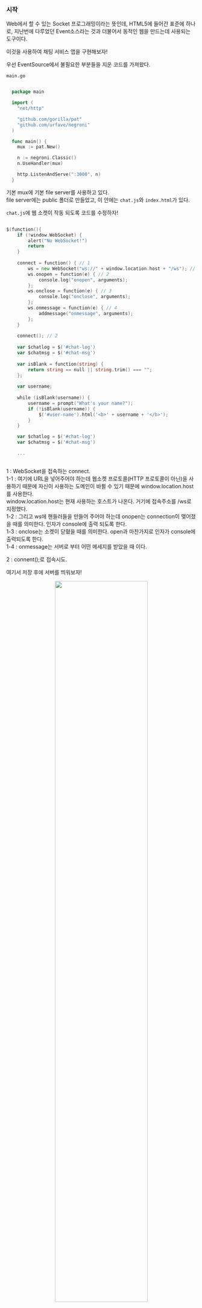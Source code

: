 ### 시작
Web에서 할 수 있는 Socket 프로그래밍이라는 뜻인데, HTML5에 들어간 표준에 하나로, 지난번에 다루었던 Event소스라는 것과 더불어서 동적인 웹을 만드는데 사용되는 도구이다. <br />

이것을 사용하여 채팅 서비스 앱을 구현해보자! <br />

우선 EventSource에서 불필요한 부분들을 지운 코드를 가져왔다. <br />

<code>main.go</code>
``` Go

  package main

  import (
    "net/http"

    "github.com/gorilla/pat"
    "github.com/urfave/negroni"
  )

  func main() {
    mux := pat.New()

    n := negroni.Classic()
    n.UseHandler(mux)

    http.ListenAndServe(":3000", n)
  }

```

기본 mux에 기본 file server를 사용하고 있다. <br />
file server에는 public 폴더로 만들었고, 이 안에는 <code>chat.js</code>와 <code>index.html</code>가 있다. <br />

<code>chat.js</code>에 웹 소켓이 작동 되도록 코드를 수정하자!<br />
``` Go

$(function(){
    if (!window.WebSocket) {
        alert("No WebSocket!")
        return
    }
    
    connect = function() { // 1
        ws = new WebSocket("ws://" + window.location.host + "/ws"); // 1
        ws.onopen = function(e) { // 2
            console.log("onopen", arguments);
        };
        ws.onclose = function(e) { // 3
            console.log("onclose", arguments);
        };
        ws.onmessage = function(e) { // 4
            addmessage("onmessage", arguments);
        };
    }
    
    connect(); // 2
    
    var $chatlog = $('#chat-log')
    var $chatmsg = $('#chat-msg')
    
    var isBlank = function(string) {
        return string == null || string.trim() === "";
    };
    
    var username;
    
    while (isBlank(username)) {
        username = prompt("What's your name?");
        if (!isBlank(username)) {
            $('#user-name').html('<b>' + username + '</b>');
        }
    }

    var $chatlog = $('#chat-log')
    var $chatmsg = $('#chat-msg')

    ...
    
```

1 : WebSocket을 접속하는 connect. <br />
1-1 : 여기에 URL을 넣어주어야 하는데 웹소켓 프로토콜(HTTP 프로토콜이 아닌)을 사용하기 때문에 자신이 사용하는 도메인이 바뀔 수 있기 때문에 window.location.host를 사용한다. <br />
      window.location.host는 현재 사용하는 호스트가 나온다. 거기에 접속주소를 /ws로 지정했다. <br />
1-2 : 그리고 ws에 핸들러들을 만들어 주어야 하는데 onopen는 connection이 맺어졌을 때를 의미한다. 인자가 console에 출력 되도록 한다. <br />
1-3 : onclose는 소켓이 닫혔을 때를 의미한다. open과 마찬가지로 인자가 console에 출력되도록 한다. <br />
1-4 : onmessage는 서버로 부터 어떤 메세지를 받았을 때 이다. <br />

2 : connent();로 접속시도. <br />

여기서 저장 후에 서버를 띄워보자! <br />
<p align = "center"> <img src = "https://user-images.githubusercontent.com/33046341/95556038-a01dd000-0a4d-11eb-9b4a-65c9aaa98edd.png" width = 70%> </img></p> 
이 상태에선 아무것도 안뜨는데 개발자 도구를 들어가보면 <br />

ws://localhost:3000/ws로 접속했으나 서버가 지원하지 않는 경로기 때문에 fail이 났다는 에러가 났고, 그래서 onclose가 호출되었다. <br />
<p align = "center"> <img src = "https://user-images.githubusercontent.com/33046341/95556178-dbb89a00-0a4d-11eb-8894-a896a667bad1.png" width = 70%> </img></p> 

이제 서버쪽에서 해당경로로 제공되는 웹서버를 받아주도록 하자! <br />

지금까지 많이 쓰던 Gorilla Web Toolkit에 [websocket](https://github.com/gorilla/websocket)이라는 패키지가 제공되고 있다. <br />

그래서 이것을 사용하기 위해 다음과 같이 터미널에 입력해준다. <br />

``` linux
  
  go get github.com/gorilla/websocket
  
```

설치가 된 다음 <code>main.go</code>에 import 시켜준다. <br />

``` Go

  package main

  import (
    "net/http"

    "github.com/gorilla/pat"
    "github.com/gorilla/websocket"
    "github.com/urfave/negroni"
  )

  func main() {
    mux := pat.New()

    n := negroni.Classic()
    n.UseHandler(mux)

    http.ListenAndServe(":3000", n)
  }

```
그리고 [websocket](https://github.com/gorilla/websocket)에 사용하는 범위가 나오는데, 예제 코드를 보면 (지금은 사라짐...)
``` Go

  var upgrader = websocket.Upgrader{
      ReadBufferSize: 1024,
      WriteBufferSize: 1024,
  }
  
  func handler(w http.ResponseWriter, r *http.Request) {
     conn, err := upgrader.Upgrade(w, r, nil)
     if err != nil {
        log.Println(err)
        return
     }
     ... Use conn to send receive mesages.
  }

```

먼저 웹소켓을 만들기 위해서는 핸들러를 만들어주어야 하고, upgrader라는 것으로 Upgrade해주면 된다. <br />
upgrader라는 것은 웹소켓을 만들 때 소켓을 만들어주는 것인데, 버퍼 사이즈만 정해주면 된다. <br />
``` Go
  
    var upgrader = websocket.Upgrader{
        ReadBufferSize: 1024,
        WriteBufferSize: 1024,
    }
  
```
를 복붙 해준다. <br />

``` Go

  package main

  import (
    "net/http"

    "github.com/gorilla/pat"
    "github.com/gorilla/websocket"
    "github.com/urfave/negroni"
  )
  
  type Message struct {
    Type string      `json:"type"`
    Data interface{} `json:"data"`
  }

  var upgrader = websocket.Upgrader{ // 1
    ReadBufferSize:  1024,
    WriteBufferSize: 1024,
  }
  
  func wshandler(w http.ResponseWriter, r *http.Request) { // 2
    _, err := upgrader.Upgrade(w, r, nil) // 1
    if err != nil {
      log.Println(err)
      return
    }
  }
  
  func main() {
    mux := pat.New()
    mux.Get("/ws", wshandler) // 3
    n := negroni.Classic()
    n.UseHandler(mux)

    http.ListenAndServe(":3000", n)
  }

```
1 : 1024byte이므로 1k씩 유지하겠다는 의미이다. <br />
2 : 위의 예제 소스를 복붙하여 사용한다. 이름을 wshandler로 수정했다. <br />
2-1 : 현재 connection은 사용하지 않으면서 에러가 나므로 밑줄로 바꾸어준다. <br />
3 : wshandler를 제공해주어야 하는데 mux에 connection을 맺으려는 주소인 '/ws'의 Get으로 핸들러를 만들어주면 된다. <br />

이렇게 하면 wshandler가 connection을 맺게 된다. <br />

이제 터미널을 열고 서버를 접속해준다. <br />
이름은 아무거나 써주고, 개발자 도구를 들어가보면 <br />
<p align = "center"> <img src = "https://user-images.githubusercontent.com/33046341/95557885-64383a00-0a50-11eb-9cdb-4654baf7d10d.png" width = 70%> </img></p> 

onopen이 호출되어 연결이 제대로 맺어진 것을 확인 할 수 있다. <br />
<p align = "center"> <img src = "https://user-images.githubusercontent.com/33046341/95557993-88941680-0a50-11eb-960e-6c0ba2cf9dd1.png" width = 70%> </img></p> 

이제 연결을 맺었으니 메세지를 주고 받도록 할 것인데, 첫번째 만들것은 채팅서버를 만든다기 보다 간단하게 보낸대로 반송해주는 에코서버를 만들것이다. <br />

``` Go

  package main

  import (
    "net/http"

    "github.com/gorilla/pat"
    "github.com/gorilla/websocket"
    "github.com/urfave/negroni"
  )
  
  var upgrader = websocket.Upgrader{ 
    ReadBufferSize:  1024,
    WriteBufferSize: 1024,
  }
  
  type Message struct { // 3
    Type string      `json:"type"`
    Data interface{} `json:"data"`
  }

  
  func wshandler(w http.ResponseWriter, r *http.Request) {
    conn , err := upgrader.Upgrade(w, r, nil) // 1
    if err != nil {
      log.Println(err)
      return
    }
    
    for {
		m := &Message{} // 4
		err := conn.ReadJSON(m) // 2
		if err != nil { // 5
			log.Println(err)
			return
		}

		err = conn.WriteJSON(m) // 6
		if err != nil { // 7
			log.Println(err)
			return
		}
	}

  func main() {
    mux := pat.New()
    mux.Get("/ws", wshandler)
    n := negroni.Classic()
    n.UseHandler(mux)

    http.ListenAndServe(":3000", n)
  }

```

1 : 이제 _부분을 conn으로 변경해준다. <br />
2 : conn에서 Read함수가 있다. ReadMessage가 있고, ReadJSON이 있는데, JSON으로 부터 받기위해 ReadJSON()을 사용하여 <br />
    JSON을 읽은다음에 <br />
3 : JSON 메세지를 담을 공간을 만들어준다. <br />
    변수로는 String타입 Type과 모든 타입이 가능한 Data 변수를 만들어준다. <br />
4 : Message struct를 읽어오는 변수. 이것을 ReadJSON()에 넣어주면 ReadJSON형태에 맞추어서 클라이언트가 보낸 메세지를 읽어주는데, 
5 : 이 과정에서 읽는데 실패했을 때 에러를 출력후에 wshandler를 return시켜준다. (무한루프를 빠져 나오는 것이다.) <br />
6 : 성공 시 메세지가 담겨져서 온 상태이므로 WriteJSON으로 바로 보내준다. <br />
7 : 이 때도 보낼 때 에러가 생길 수 있으므로 에러처리를 해준다. <br />

여기까지 서버 작업은 끝이났고, 클라이언트 작업을 해준다. <br />

<code>public/chat.js</code>

``` javascript

 $('#input-form').on('submit', function(e){
   
    $chatmsg.val("");
    $chatmsg.focus();
    return false;
});
    
```
우선 이 부분을 수정해줄 것인데, 

``` javascript

 $('#input-form').on('submit', function(e){
    if (ws.readyState === ws.OPEN) { // 1
        ws.send(JSON.stringify({
            type: "msg",
            data: $chatmsg.val()
        }));
    }
    $chatmsg.val("");
    $chatmsg.focus();
    return false;
});
    
```
1 : 웹소켓의 상태가 열린 상태면 보낸다는 의미인데, JSON.stringify로 JSON포맷을 String형태로 바꿔서 보내준다. <br />
    type은 "msg", data는 채팅메세지 값이므로 $chatmsg.val()를 넣어준다. <br />
    
이 상태에서 저장 후에 터미널을 열고 서버를 실행시켜준다. <br />

가끔 이 상태에서 정상적으로 실행이 되지않고, 바로 return되는 경우가 있는데 이럴 때는 작업관리자를 열고 main.exe를 강제 종료 시켜주면 된다. <br />
<p align = "center"> <img src = "https://user-images.githubusercontent.com/33046341/95560457-466cd400-0a54-11eb-83df-63a05dea21ad.png" width = 70%> </img></p> 

아무 거나 이름을 입력해주고, 메세지를 보내주면 화면엔 뜨지않지만 개발자 모드를 열어주면 <br />
<p align = "center"> <img src = "https://user-images.githubusercontent.com/33046341/95557885-64383a00-0a50-11eb-9cdb-4654baf7d10d.png" width = 70%> </img></p> 

type은 "msg"이고, data는 임의적으로 쓴 message가 그대로 온 것을 알 수 있다. <br />
<p align = "center"> <img src = "https://user-images.githubusercontent.com/33046341/95560718-9f3c6c80-0a54-11eb-89fa-ff43e126e0ef.png" width = 70%> </img></p> 
에코서버이기 때문에 쓴 대로 반복해서 보내주고 있다. <br /> 

이제 받은 메세지를 뿌려준다. <br />
클라이언트에서 받은 메세지가 onmessage로 오는데 이것을 onmessage로 받았을 때 뿌려주도록 수정해준다. <br />

<code>public/chat.js</code>

``` javascript

  ...
  
    var $chatlog = $('#chat-log')
    var $chatmsg = $('#chat-msg')
  
    addmessage = function(data) { // 1
      $chatlog.prepend("<div><span>"+data+"</span></div>");
    }

    connect = function() {
      ws = new WebSocket("ws://" + window.location.host + "/ws");
      ws.onopen = function(e) {
          console.log("onopen", arguments);
      };
      ws.onclose = function(e) {
          console.log("onclose", arguments);
      };
      ws.onmessage = function(e) {
          addmessage(e.data); // 2
      };
    }

```

1 : data가 들어왔을 때 $chatlog안에 추가해주도록 한다. <br />
2 : onmessage가 왔을 때 addmessage함수를 호출해서 event에 서버가 보낸 data를 출력시켜준다. <br />

저장 후에 서버를 실행시켜준다. (클라이언트가 바뀌었을 때는 서버를 재시작 해주지 않아도 된다.) <br />

<p align = "center"> <img src = "https://user-images.githubusercontent.com/33046341/95561461-bd569c80-0a55-11eb-9d47-135baa47334f.png" width = 70%> </img></p> 
